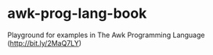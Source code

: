 # awk-prog-lang-book
Playground for examples in The Awk Programming Language (http://bit.ly/2MaQ7LY)
